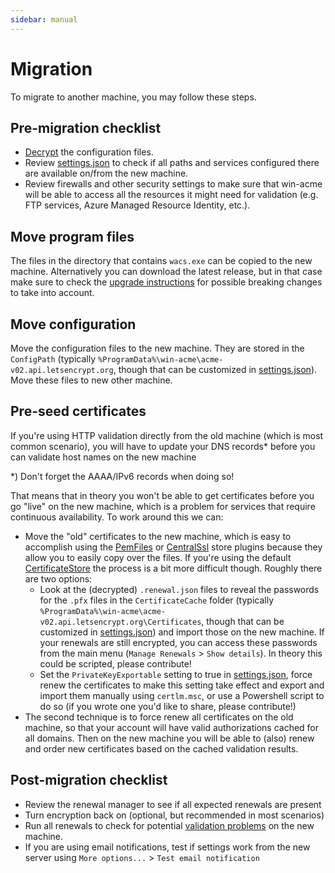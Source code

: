 ```yaml
---
sidebar: manual
---
```


# Migration
To migrate to another machine, you may follow these steps.

## Pre-migration checklist
- [Decrypt](/manual/advanced-use/encryption) the configuration files. 
- Review [settings.json](/reference/settings) to check if all paths and services 
configured there are available on/from the new machine.
- Review firewalls and other security settings to make sure that win-acme will be able 
to access all the resources it might need for validation (e.g. FTP services, 
Azure Managed Resource Identity, etc.).

## Move program files
The files in the directory that contains `wacs.exe` can be copied to the new machine. 
Alternatively you can download the latest release, but in that case make sure to 
check the [upgrade instructions](/manual/upgrading/) for possible breaking changes to
take into account.

## Move configuration 
Move the configuration files to the new machine. They are stored in the `ConfigPath` 
(typically `%ProgramData%\win-acme\acme-v02.api.letsencrypt.org`, though 
that can be customized in [settings.json](/reference/settings)). Move these files 
to new other machine. 

## Pre-seed certificates
If you're using HTTP validation directly from the old machine (which is most common 
scenario), you will have to update your DNS records* before you can validate host names
on the new machine 

*) Don't forget the AAAA/IPv6 records when doing so!

That means that in theory you won't be able to get certificates before you go "live" 
on the new machine, which is a problem for services that require continuous 
availability. To work around this we can:

- Move the "old" certificates to the new machine, which is easy to accomplish using
the [PemFiles](/reference/plugins/store/pemfiles) or 
[CentralSsl](/reference/plugins/store/centralssl) store plugins because they allow
you to easily copy over the files. If you're using the default [CertificateStore](/reference/plugins/store/certificatestore)
the process is a bit more difficult though. Roughly there are two options:
    - Look at the (decrypted) `.renewal.json` files to reveal the passwords
for the `.pfx` files in the `CertificateCache` folder 
(typically `%ProgramData%\win-acme\acme-v02.api.letsencrypt.org\Certificates`, 
though that can be customized in [settings.json](/reference/settings)) and 
import those on the new machine. If your renewals are still encrypted, you can 
access these passwords from the main menu (`Manage Renewals` > `Show details`).
In theory this could be scripted, please contribute!
    - Set the `PrivateKeyExportable` setting to true in 
[settings.json](/reference/settings), force renew the certificates to make this 
setting take effect and export and import them manually using `certlm.msc`, or 
use a Powershell script to do so (if you wrote one you'd like to share, please 
contribute!)
- The second technique is to force renew all certificates on the old machine, 
so that your account will have valid authorizations cached for all domains. Then
on the new machine you will be able to (also) renew and order new certificates 
based on the cached validation results.

## Post-migration checklist
- Review the renewal manager to see if all expected renewals are present
- Turn encryption back on (optional, but recommended in most scenarios)
- Run all renewals to check for potential [validation problems](/manual/validation-problems) on the new machine.
- If you are using email notifications, test if settings work from the new server using `More options...` > `Test email notification`
